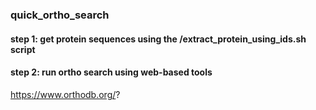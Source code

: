 ### quick_ortho_search


#### step 1: get protein sequences using the /extract_protein_using_ids.sh script

#### step 2: run ortho search using web-based tools
https://www.orthodb.org/?
